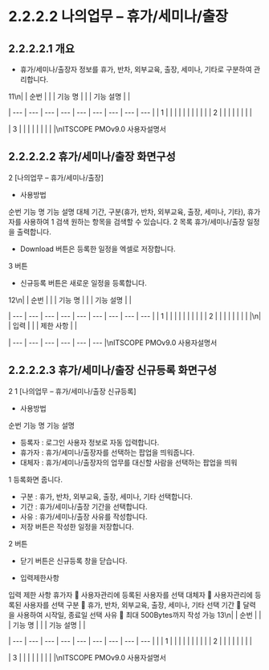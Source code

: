 # 2.2.2.2 나의업무 – 휴가/세미나/출장



## 2.2.2.2.1 개요

- 휴가/세미나/출장자 정보를 휴가, 반차, 외부교육, 출장, 세미나, 기타로 구분하여 관리합니다.

11\n|  | 순번 |  |  | 기능 명 |  |  | 기능 설명 |  |

| --- | --- | --- | --- | --- | --- | --- | --- | --- |
| 1 |  |  |  |  |  |  |  |  |
|  | 2 |  |  |  |  |  |  |  |

| 3 |  |  |  |  |  |  |  |  |\nITSCOPE PMOv9.0 사용자설명서

## 2.2.2.2.2 휴가/세미나/출장 화면구성

2
[나의업무 – 휴가/세미나/출장]

- 사용방법

순번 기능 명 기능 설명
대체 기간, 구분(휴가, 반차, 외부교육, 출장, 세미나, 기타), 휴가자를 사용하여
1 검색
원하는 항목을 검색할 수 있습니다.
2 목록 휴가/세미나/출장 일정을 출력합니다.

- Download 버튼은 등록한 일정을 엑셀로 저장합니다.

3 버튼

- 신규등록 버튼은 새로운 일정을 등록합니다.

12\n|  | 순번 |  |  | 기능 명 |  |  | 기능 설명 |  |

| --- | --- | --- | --- | --- | --- | --- | --- | --- |
| 1 |  |  |  |  |  |  |  |  |
| 2 |  |  |  |  |  |  |  |  |\n|  | 입력 |  |  | 제한 사항 |  |

| --- | --- | --- | --- | --- | --- |\nITSCOPE PMOv9.0 사용자설명서

## 2.2.2.2.3 휴가/세미나/출장 신규등록 화면구성

2
1
[나의업무 – 휴가/세미나/출장 신규등록]

- 사용방법

순번 기능 명 기능 설명

- 등록자 : 로그인 사용자 정보로 자동 입력합니다.
- 휴가자 : 휴가/세미나/출장자를 선택하는 팝업을 띄워줍니다.
- 대체자 : 휴가/세미나/출장자의 업무를 대신할 사람을 선택하는 팝업을 띄워

1 등록화면 줍니다.

- 구분 : 휴가, 반차, 외부교육, 출장, 세미나, 기타 선택합니다.
- 기간 : 휴가/세미나/출장 기간을 선택합니다.
- 사유 : 휴가/세미나/출장 사유를 작성합니다.
- 저장 버튼은 작성한 일정을 저장합니다.

2 버튼

- 닫기 버튼은 신규등록 창을 닫습니다.

- 입력제한사항

입력 제한 사항
휴가자  사용자관리에 등록된 사용자를 선택
대체자  사용자관리에 등록된 사용자를 선택
구분  휴가, 반차, 외부교육, 출장, 세미나, 기타 선택
기간  달력을 사용하여 시작일, 종료일 선택
사유  최대 500Bytes까지 작성 가능
13\n|  | 순번 |  |  | 기능 명 |  |  | 기능 설명 |  |

| --- | --- | --- | --- | --- | --- | --- | --- | --- |
|  | 1 |  |  |  |  |  |  |  |
|  | 2 |  |  |  |  |  |  |  |

| 3 |  |  |  |  |  |  |  |  |\nITSCOPE PMOv9.0 사용자설명서
